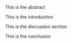 This is the abstract

This is the introduction

This is the discussion section

This is the conclusion

